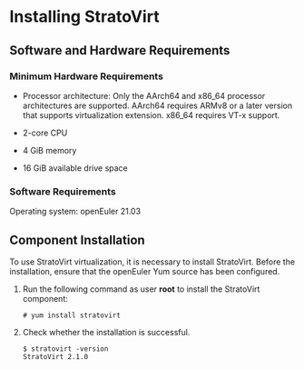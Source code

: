 # Installing StratoVirt

## Software and Hardware Requirements

### Minimum Hardware Requirements

- Processor architecture: Only the AArch64 and x86_64 processor architectures are supported. AArch64 requires ARMv8 or a later version that supports virtualization extension. x86_64 requires VT-x support.

- 2-core CPU
- 4 GiB memory
- 16 GiB available drive space

### Software Requirements

Operating system: openEuler 21.03

## Component Installation

To use StratoVirt virtualization, it is necessary to install StratoVirt. Before the installation, ensure that the openEuler Yum source has been configured.

1. Run the following command as user **root** to install the StratoVirt component:

   ```shell
   # yum install stratovirt
   ```

2. Check whether the installation is successful.

   ```shell
   $ stratovirt -version
   StratoVirt 2.1.0
   ```
